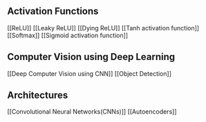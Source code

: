
## Activation Functions
[[ReLU]]
[[Leaky ReLU]]
[[Dying ReLU]]
[[Tanh activation function]]
[[Softmax]] 
[[Sigmoid activation function]]

## Computer Vision using Deep Learning
[[Deep Computer Vision using CNN]]
[[Object Detection]]

## Architectures
[[Convolutional Neural Networks(CNNs)]]
[[Autoencoders]]

